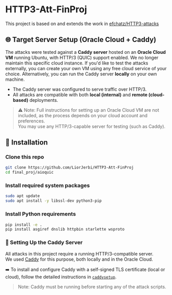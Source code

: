 # HTTP3-Att-FinProj
This project is based on and extends the work in [efchatz/HTTP3-attacks](https://github.com/efchatz/HTTP3-attacks)

## 🌐 Target Server Setup (Oracle Cloud + Caddy)

The attacks were tested against a **Caddy server** hosted on an **Oracle Cloud VM** running Ubuntu, with HTTP/3 (QUIC) support enabled.
We no longer maintain this specific cloud instance. If you'd like to test the attacks externally, you can create your own VM using any free cloud service of your choice.
Alternatively, you can run the Caddy server **locally** on your own machine.

- The Caddy server was configured to serve traffic over HTTP/3.
- All attacks are compatible with both **local (internal)** and **remote (cloud-based)** deployments.

> ⚠️ Note: Full instructions for setting up an Oracle Cloud VM are not included, as the process depends on your cloud account and preferences.  
> You may use any HTTP/3-capable server for testing (such as Caddy).


## 🔧 Installation

### Clone this repo
```bash
git clone https://github.com/LiorJerbi/HTTP3-Att-FinProj
cd final_proj/aioquic
```
### Install required system packages
```bash
sudo apt update
sudo apt install -y libssl-dev python3-pip
```
### Install Python requirements
```bash
pip install -e .
pip install asgiref dnslib httpbin starlette wsproto
```
### 🔧 Setting Up the Caddy Server

All attacks in this project require a running HTTP/3-compatible server.  
We used [Caddy](https://caddyserver.com) for this purpose, both locally and in the Oracle Cloud.

➡️ To install and configure Caddy with a self-signed TLS certificate (local or cloud), follow the detailed instructions in [`caddysetup`](aioquic/docs/CaddySetup.md).

> Note: Caddy must be running before starting any of the attack scripts.
